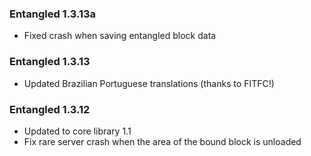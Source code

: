 ### Entangled 1.3.13a
- Fixed crash when saving entangled block data

### Entangled 1.3.13
- Updated Brazilian Portuguese translations (thanks to FITFC!)

### Entangled 1.3.12
- Updated to core library 1.1
- Fix rare server crash when the area of the bound block is unloaded
